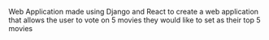 Web Application made using Django and React to create a web application that allows the user to vote on 5 movies they would like to set as their top 5 movies
